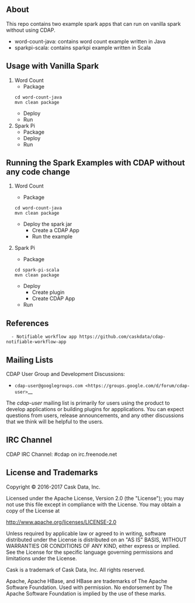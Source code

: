 ## About
This repo contains two example spark apps that can run on vanilla spark without using CDAP. 
  - word-count-java: contains word count example written in Java 
  - sparkpi-scala: contains sparkpi example written in Scala
  
## Usage with Vanilla Spark

1. Word Count
   - Package 
   ```
   cd word-count-java
   mvn clean package
   ``` 
   - Deploy 
   - Run
2. Spark Pi
    - Package 
    - Deploy 
    - Run
 
## Running the Spark Examples with CDAP without any code change
1. Word Count 
   - Package  
   ```
   cd word-count-java
   mvn clean package
   ``` 
   - Deploy the spark jar 
      - Create a CDAP App 
      - Run the example
   
2. Spark Pi 
   - Package 
   ```
   cd spark-pi-scala
   mvn clean package
   ``` 
   - Deploy 
      - Create plugin 
      - Create CDAP App
   - Run  
   
   
## References 
      - Notifiable workflow app https://github.com/caskdata/cdap-notifiable-workflow-app
      
## Mailing Lists

CDAP User Group and Development Discussions:

- `cdap-user@googlegroups.com <https://groups.google.com/d/forum/cdap-user>`__

The *cdap-user* mailing list is primarily for users using the product to develop
applications or building plugins for appplications. You can expect questions from 
users, release announcements, and any other discussions that we think will be helpful 
to the users.

## IRC Channel

CDAP IRC Channel: #cdap on irc.freenode.net


## License and Trademarks

Copyright © 2016-2017 Cask Data, Inc.

Licensed under the Apache License, Version 2.0 (the "License"); you may not use this file except
in compliance with the License. You may obtain a copy of the License at

http://www.apache.org/licenses/LICENSE-2.0

Unless required by applicable law or agreed to in writing, software distributed under the 
License is distributed on an "AS IS" BASIS, WITHOUT WARRANTIES OR CONDITIONS OF ANY KIND, 
either express or implied. See the License for the specific language governing permissions 
and limitations under the License.

Cask is a trademark of Cask Data, Inc. All rights reserved.

Apache, Apache HBase, and HBase are trademarks of The Apache Software Foundation. Used with
permission. No endorsement by The Apache Software Foundation is implied by the use of these marks.
